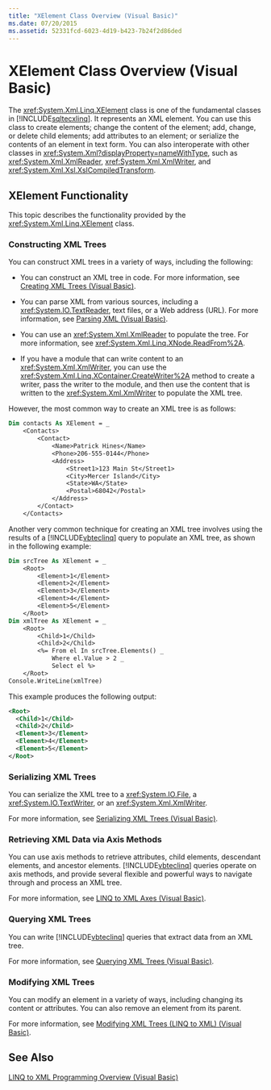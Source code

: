 ```yaml
---
title: "XElement Class Overview (Visual Basic)"
ms.date: 07/20/2015
ms.assetid: 52331fcd-6023-4d19-b423-7b24f2d86ded
---
```

# XElement Class Overview (Visual Basic)
The <xref:System.Xml.Linq.XElement> class is one of the fundamental classes in [!INCLUDE[sqltecxlinq](~/includes/sqltecxlinq-md.md)]. It represents an XML element. You can use this class to create elements; change the content of the element; add, change, or delete child elements; add attributes to an element; or serialize the contents of an element in text form. You can also interoperate with other classes in <xref:System.Xml?displayProperty=nameWithType>, such as <xref:System.Xml.XmlReader>, <xref:System.Xml.XmlWriter>, and <xref:System.Xml.Xsl.XslCompiledTransform>.  
  
## XElement Functionality  
 This topic describes the functionality provided by the <xref:System.Xml.Linq.XElement> class.  
  
### Constructing XML Trees  
 You can construct XML trees in a variety of ways, including the following:  
  
- You can construct an XML tree in code. For more information, see [Creating XML Trees (Visual Basic)](../../../../visual-basic/programming-guide/concepts/linq/creating-xml-trees.md).  
  
- You can parse XML from various sources, including a <xref:System.IO.TextReader>, text files, or a Web address (URL). For more information, see [Parsing XML (Visual Basic)](../../../../visual-basic/programming-guide/concepts/linq/parsing-xml.md).  
  
- You can use an <xref:System.Xml.XmlReader> to populate the tree. For more information, see <xref:System.Xml.Linq.XNode.ReadFrom%2A>.  
  
- If you have a module that can write content to an <xref:System.Xml.XmlWriter>, you can use the <xref:System.Xml.Linq.XContainer.CreateWriter%2A> method to create a writer, pass the writer to the module, and then use the content that is written to the <xref:System.Xml.XmlWriter> to populate the XML tree.  
  
 However, the most common way to create an XML tree is as follows:  
  
```vb  
Dim contacts As XElement = _  
    <Contacts>  
        <Contact>  
            <Name>Patrick Hines</Name>  
            <Phone>206-555-0144</Phone>  
            <Address>  
                <Street1>123 Main St</Street1>  
                <City>Mercer Island</City>  
                <State>WA</State>  
                <Postal>68042</Postal>  
            </Address>  
        </Contact>  
    </Contacts>  
```  
  
 Another very common technique for creating an XML tree involves using the results of a [!INCLUDE[vbteclinq](~/includes/vbteclinq-md.md)] query to populate an XML tree, as shown in the following example:  
  
```vb  
Dim srcTree As XElement = _  
    <Root>  
        <Element>1</Element>  
        <Element>2</Element>  
        <Element>3</Element>  
        <Element>4</Element>  
        <Element>5</Element>  
    </Root>  
Dim xmlTree As XElement = _  
    <Root>  
        <Child>1</Child>  
        <Child>2</Child>  
        <%= From el In srcTree.Elements() _  
            Where el.Value > 2 _  
            Select el %>  
    </Root>  
Console.WriteLine(xmlTree)  
```  
  
 This example produces the following output:  
  
```xml  
<Root>  
  <Child>1</Child>  
  <Child>2</Child>  
  <Element>3</Element>  
  <Element>4</Element>  
  <Element>5</Element>  
</Root>  
```  
  
### Serializing XML Trees  
 You can serialize the XML tree to a <xref:System.IO.File>, a <xref:System.IO.TextWriter>, or an <xref:System.Xml.XmlWriter>.  
  
 For more information, see [Serializing XML Trees (Visual Basic)](../../../../visual-basic/programming-guide/concepts/linq/serializing-xml-trees.md).  
  
### Retrieving XML Data via Axis Methods  
 You can use axis methods to retrieve attributes, child elements, descendant elements, and ancestor elements. [!INCLUDE[vbteclinq](~/includes/vbteclinq-md.md)] queries operate on axis methods, and provide several flexible and powerful ways to navigate through and process an XML tree.  
  
 For more information, see [LINQ to XML Axes (Visual Basic)](../../../../visual-basic/programming-guide/concepts/linq/linq-to-xml-axes.md).  
  
### Querying XML Trees  
 You can write [!INCLUDE[vbteclinq](~/includes/vbteclinq-md.md)] queries that extract data from an XML tree.  
  
 For more information, see [Querying XML Trees (Visual Basic)](../../../../visual-basic/programming-guide/concepts/linq/querying-xml-trees.md).  
  
### Modifying XML Trees  
 You can modify an element in a variety of ways, including changing its content or attributes. You can also remove an element from its parent.  
  
 For more information, see [Modifying XML Trees (LINQ to XML) (Visual Basic)](../../../../visual-basic/programming-guide/concepts/linq/modifying-xml-trees-linq-to-xml.md).  
  
## See Also  
 [LINQ to XML Programming Overview (Visual Basic)](../../../../visual-basic/programming-guide/concepts/linq/linq-to-xml-programming-overview.md)
